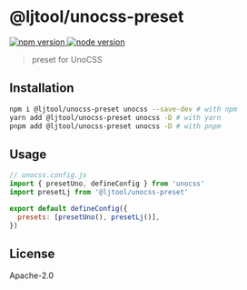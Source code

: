 # @ljtool/unocss-preset

<p>
  <a href="https://www.npmjs.com/package/@ljtool/unocss-preset" target="_blank" rel="noopener noreferrer">
    <img src="https://img.shields.io/npm/v/@ljtool/unocss-preset" alt="npm version">
  </a>
  <a href="https://nodejs.org/en/about/releases/" target="_blank" rel="noopener noreferrer">
    <img src="https://img.shields.io/node/v/@ljtool/unocss-preset" alt="node version">
  </a>
</p>

> preset for UnoCSS

## Installation

```sh
npm i @ljtool/unocss-preset unocss --save-dev # with npm
yarn add @ljtool/unocss-preset unocss -D # with yarn
pnpm add @ljtool/unocss-preset unocss -D # with pnpm
```

## Usage

```js
// unocss.config.js
import { presetUno, defineConfig } from 'unocss'
import presetLj from '@ljtool/unocss-preset'

export default defineConfig({
  presets: [presetUno(), presetLj()],
})
```

## License

Apache-2.0
